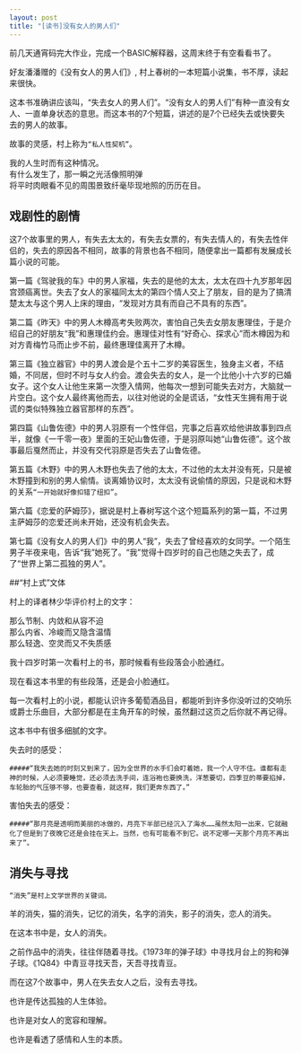 ```yaml
---
layout: post
title: "[读书]没有女人的男人们"
---
```


前几天通宵码完大作业，完成一个BASIC解释器，这周末终于有空看看书了。
   
   
好友潘潘赠的《没有女人的男人们》, 村上春树的一本短篇小说集，书不厚，读起来很快。  

这本书准确讲应该叫，“失去女人的男人们”。“没有女人的男人们”有种一直没有女人、一直单身状态的意思。而这本书的7个短篇，讲述的是7个已经失去或快要失去的男人的故事。

故事的灵感，村上称为`“私人性契机”`。
>
我的人生时而有这种情况。  
有什么发生了，那一瞬之光活像照明弹  
将平时肉眼看不见的周围景致纤毫毕现地照的历历在目。                                                                                                                                                                                                                      
                                                                                                                                                                                                                                                                                                                                                                                                                   
## 戏剧性的剧情
这7个故事里的男人，有失去太太的，有失去女票的，有失去情人的，有失去性伴侣的，失去的原因各不相同，故事的背景也各不相同，随便拿出一篇都有发展成长篇小说的可能。

第一篇《驾驶我的车》中的男人家福，失去的是他的太太，太太在四十九岁那年因宫颈癌离世。失去了女人的家福同太太的第四个情人交上了朋友，目的是为了搞清楚太太与这个男人上床的理由，“发现对方具有而自己不具有的东西”。

第二篇《昨天》中的男人木樽高考失败两次，害怕自己失去女朋友惠理佳，于是介绍自己的好朋友“我”和惠理佳约会。惠理佳对性有“好奇心、探求心”而木樽因为和对方青梅竹马而止步不前，最终惠理佳离开了木樽。 

第三篇《独立器官》中的男人渡会是个五十二岁的美容医生，独身主义者，不结婚，不同居，但时不时与女人约会。渡会失去的女人，是一个比他小十六岁的已婚女子。这个女人让他生来第一次堕入情网，他每次一想到可能失去对方，大脑就一片空白。这个女人最终离他而去，以往对他说的全是谎话，“女性天生拥有用于说谎的类似特殊独立器官那样的东西”。

第四篇《山鲁佐德》中的男人羽原有一个性伴侣，完事之后喜欢给他讲故事到四点半，就像《一千零一夜》里面的王妃山鲁佐德，于是羽原叫她“山鲁佐德”。这个故事最后戛然而止，并没有交代羽原是否失去了山鲁佐德。                 

第五篇《木野》中的男人木野也失去了他的太太，不过他的太太并没有死，只是被木野撞到和别的男人偷情。谈离婚协议时，太太没有说偷情的原因，只是说和木野的关系`“一开始就好像扣错了纽扣”`。

第六篇《恋爱的萨姆莎》，据说是村上春树写这个这个短篇系列的第一篇，不过男主萨姆莎的恋爱还尚未开始，还没有机会失去。

第七篇《没有女人的男人们》中的男人“我”，失去了曾经喜欢的女同学。一个陌生男子半夜来电，告诉“我”她死了。“我”觉得十四岁时的自己也随之失去了，成了“世界上第二孤独的男人”。



##“村上式”文体 

村上的译者林少华评价村上的文字：
>
那么节制、内敛和从容不迫  
那么内省、冷峻而又隐含温情  
那么轻逸、空灵而又不失质感 

我十四岁时第一次看村上的书，那时候看有些段落会小脸通红。  
  
现在看这本书里的有些段落，还是会小脸通红。

每一次看村上的小说，都能认识许多葡萄酒品目，都能听到许多你没听过的交响乐或爵士乐曲目，大部分都是在主角开车的时候，虽然翻过这页之后你就不再记得。 

这本书中有很多细腻的文字。

失去时的感受：
  
`#####“我失去她的时刻又到来了，因为全世界的水手们会盯着她，我一个人守不住。谁都有走神的时候，人必须要睡觉，还必须去洗手间，连浴袍也要换洗，洋葱要切，四季豆的蒂要掐掉，车轮胎的气压够不够，也要查看，就这样，我们更奔东西了。”`  

害怕失去的感受：  

`#####“那月亮是透明而美丽的冰做的，月亮下半部已经沉入了海水……虽然太阳一出来，它就融化了但是到了夜晚它还是会挂在天上。当然，也有可能看不到它。说不定哪一天那个月亮不再出来了”。`

## 消失与寻找

`“消失”是村上文学世界的关键词。`

羊的消失，猫的消失，记忆的消失，名字的消失，影子的消失，恋人的消失。

在这本书中是，女人的消失。

之前作品中的消失，往往伴随着寻找。《1973年的弹子球》中寻找月台上的狗和弹子球。《1Q84》中青豆寻找天吾，天吾寻找青豆。

而在这7个故事中，男人在失去女人之后，没有去寻找。

也许是传达孤独的人生体验。

也许是对女人的宽容和理解。

也许是看透了感情和人生的本质。
                         